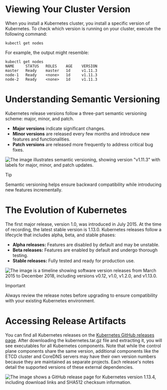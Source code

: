 # Viewing Your Cluster Version

When you install a Kubernetes cluster, you install a specific version of Kubernetes. To check which version is running on your cluster, execute the following command:

```
kubectl get nodes
```

For example, the output might resemble:

```
kubectl get nodes
NAME     STATUS   ROLES    AGE    VERSION
master   Ready    master   1d     v1.11.3
node-1   Ready    <none>   1d     v1.11.3
node-2   Ready    <none>   1d     v1.11.3
```

# Understanding Semantic Versioning

Kubernetes release versions follow a three-part semantic versioning scheme: major, minor, and patch.

- **Major versions** indicate significant changes.
- **Minor versions** are released every few months and introduce new features and functionalities.
- **Patch versions** are released more frequently to address critical bug fixes.

![The image illustrates semantic versioning, showing version "v1.11.3" with labels for major, minor, and patch updates.](https://kodekloud.com/kk-media/image/upload/v1752869695/notes-assets/images/CKA-Certification-Course-Certified-Kubernetes-Administrator-Kubernetes-Software-Versions/frame_50.jpg)

>[!Tip]
Semantic versioning helps ensure backward compatibility while introducing new features incrementally.

# The Evolution of Kubernetes

The first major release, version 1.0, was introduced in July 2015. At the time of recording, the latest stable version is 1.13.0. Kubernetes releases follow a lifecycle that includes alpha, beta, and stable phases:

- **Alpha releases:** Features are disabled by default and may be unstable.
- **Beta releases:** Features are enabled by default and undergo thorough testing.
- **Stable releases:** Fully tested and ready for production use.

![The image is a timeline showing software version releases from March 2015 to December 2018, including versions v0.12, v1.0, v1.2.0, and v1.13.0.](https://kodekloud.com/kk-media/image/upload/v1752869696/notes-assets/images/CKA-Certification-Course-Certified-Kubernetes-Administrator-Kubernetes-Software-Versions/frame_90.jpg)

>[!Important]
Always review the release notes before upgrading to ensure compatibility with your existing Kubernetes environment.

# Accessing Release Artifacts

You can find all Kubernetes releases on the [Kubernetes GitHub releases page](https://github.com/kubernetes/kubernetes/releases). After downloading the kubernetes.tar.gz file and extracting it, you will see executables for all Kubernetes components. Note that while the control plane components share the same version, additional components like the ETCD cluster and CoreDNS servers may have their own version numbers because they are maintained as separate projects. Each release's notes detail the supported versions of these external dependencies.

![The image shows a GitHub release page for Kubernetes version 1.13.4, including download links and SHA512 checksum information.](https://kodekloud.com/kk-media/image/upload/v1752869697/notes-assets/images/CKA-Certification-Course-Certified-Kubernetes-Administrator-Kubernetes-Software-Versions/frame_130.jpg)